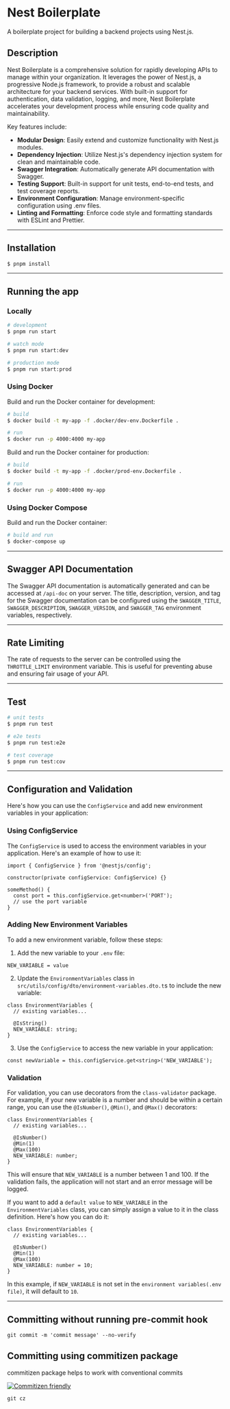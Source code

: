 # Nest Boilerplate

A boilerplate project for building a backend projects using Nest.js.

## Description

Nest Boilerplate is a comprehensive solution for rapidly developing APIs to manage within your organization. It leverages the power of Nest.js, a progressive Node.js framework, to provide a robust and scalable architecture for your backend services. With built-in support for authentication, data validation, logging, and more, Nest Boilerplate accelerates your development process while ensuring code quality and maintainability.

Key features include:

- **Modular Design**: Easily extend and customize functionality with Nest.js modules.
- **Dependency Injection**: Utilize Nest.js's dependency injection system for clean and maintainable code.
- **Swagger Integration**: Automatically generate API documentation with Swagger.
- **Testing Support**: Built-in support for unit tests, end-to-end tests, and test coverage reports.
- **Environment Configuration**: Manage environment-specific configuration using .env files.
- **Linting and Formatting**: Enforce code style and formatting standards with ESLint and Prettier.

---
## Installation

```bash
$ pnpm install
```

---
## Running the app

### Locally

```bash
# development
$ pnpm run start

# watch mode
$ pnpm run start:dev

# production mode
$ pnpm run start:prod
```
### Using Docker
Build and run the Docker container for development:

```bash
# build
$ docker build -t my-app -f .docker/dev-env.Dockerfile .

# run
$ docker run -p 4000:4000 my-app
```

Build and run the Docker container for production:

```bash
# build
$ docker build -t my-app -f .docker/prod-env.Dockerfile .

# run
$ docker run -p 4000:4000 my-app
```

### Using Docker Compose
Build and run the Docker container:
```bash
# build and run
$ docker-compose up
```

--- 
## Swagger API Documentation
The Swagger API documentation is automatically generated and can be accessed at `/api-doc` on your server. The title, description, version, and tag for the Swagger documentation can be configured using the `SWAGGER_TITLE`, `SWAGGER_DESCRIPTION`, `SWAGGER_VERSION`, and `SWAGGER_TAG` environment variables, respectively.

---
## Rate Limiting
The rate of requests to the server can be controlled using the `THROTTLE_LIMIT` environment variable. This is useful for preventing abuse and ensuring fair usage of your API.

---
## Test

```bash
# unit tests
$ pnpm run test

# e2e tests
$ pnpm run test:e2e

# test coverage
$ pnpm run test:cov
```
---
## Configuration and Validation

Here's how you can use the `ConfigService` and add new environment variables in your application:

### Using ConfigService

The `ConfigService` is used to access the environment variables in your application. Here's an example of how to use it:
```
import { ConfigService } from '@nestjs/config';

constructor(private configService: ConfigService) {}

someMethod() {
  const port = this.configService.get<number>('PORT');
  // use the port variable
}
```

### Adding New Environment Variables

To add a new environment variable, follow these steps:
1. Add the new variable to your `.env` file:
```
NEW_VARIABLE = value
```

2. Update the `EnvironmentVariables` class in `src/utils/config/dto/environment-variables.dto.t`s to include the new variable:
```
class EnvironmentVariables {
  // existing variables...

  @IsString()
  NEW_VARIABLE: string;
}
```

3. Use the `ConfigService` to access the new variable in your application:

```
const newVariable = this.configService.get<string>('NEW_VARIABLE');
```

### Validation
For validation, you can use decorators from the `class-validator` package. For example, if your new variable is a number and should be within a certain range, you can use the `@IsNumber()`, `@Min()`, and `@Max()` decorators:

```
class EnvironmentVariables {
  // existing variables...

  @IsNumber()
  @Min(1)
  @Max(100)
  NEW_VARIABLE: number;
}
```

This will ensure that `NEW_VARIABLE` is a number between 1 and 100. If the validation fails, the application will not start and an error message will be logged.

If you want to add a `default value` to `NEW_VARIABLE` in the `EnvironmentVariables` class, you can simply assign a value to it in the class definition. Here's how you can do it:

```
class EnvironmentVariables {
  // existing variables...

  @IsNumber()
  @Min(1)
  @Max(100)
  NEW_VARIABLE: number = 10;
}
```

In this example, if `NEW_VARIABLE` is not set in the `environment variables(.env file)`, it will default to `10`.

---

## Committing without running pre-commit hook
```
git commit -m 'commit message' --no-verify
```

## Committing using commitizen package
commitizen package helps to work with conventional commits

[![Commitizen friendly](https://img.shields.io/badge/commitizen-friendly-brightgreen.svg)](http://commitizen.github.io/cz-cli/)

```
git cz
```
